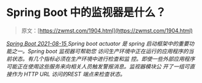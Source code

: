 <!--yml
category: 未分类
date: 0001-01-01 00:00:00
-->

# Spring Boot 中的监视器是什么？

> 原文：[https://zwmst.com/1904.html](https://zwmst.com/1904.html)

   [ *Spring Boot* ](https://zwmst.com/spring-boot)*[ <time datetime="2021-08-15T16:49:20+08:00"> 2021-08-15 </time> ](https://zwmst.com/1904.html)  Spring boot actuator 是 spring 启动框架中的重要功能之一。Spring boot 监视器可帮助您 访问生产环境中正在运行的应用程序的当前状态。有几个指标必须在生产环境中进行检查和监 控。即使一些外部应用程序可能正在使用这些服务来向相关人员触发警报消息。监视器模块公 开了一组可直接作为 HTTP URL 访问的REST 端点来检查状态。*